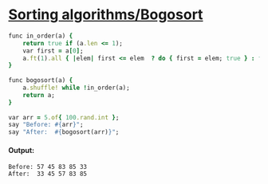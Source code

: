 [1]: http://rosettacode.org/wiki/Sorting_algorithms/Bogosort

# [Sorting algorithms/Bogosort][1]

```ruby
func in_order(a) {
    return true if (a.len <= 1);
    var first = a[0];
    a.ft(1).all { |elem| first <= elem  ? do { first = elem; true } : false }
}
 
func bogosort(a) {
    a.shuffle! while !in_order(a);
    return a;
}
 
var arr = 5.of{ 100.rand.int };
say "Before: #{arr}";
say "After:  #{bogosort(arr)}";
```

#### Output:
```
Before: 57 45 83 85 33
After:  33 45 57 83 85
```